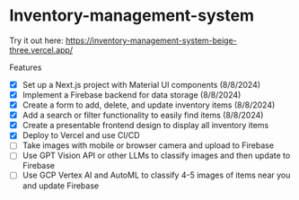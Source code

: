 # Inventory-management-system

Try it out here: https://inventory-management-system-beige-three.vercel.app/

Features
- [x] Set up a Next.js project with Material UI components (8/8/2024)
- [x] Implement a Firebase backend for data storage (8/8/2024)
- [x] Create a form to add, delete, and update inventory items (8/8/2024)
- [x] Add a search or filter functionality to easily find items (8/8/2024)
- [x] Create a presentable frontend design to display all inventory items
- [x] Deploy to Vercel and use CI/CD
- [ ] Take images with mobile or browser camera and upload to Firebase
- [ ] Use GPT Vision API or other LLMs to classify images and then update to Firebase
- [ ] Use GCP Vertex AI and AutoML to classify 4-5 images of items near you and update Firebase